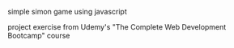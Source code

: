 simple simon game using javascript

project exercise from Udemy's "The Complete Web Development Bootcamp" course
